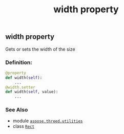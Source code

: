 ﻿---
title: width property
second_title: Aspose.3D for Python via .NET API References
description: 
type: docs
weight: 90
url: /python-net/aspose.threed.utilities/rect/width/
is_root: false
---

## width property


Gets or sets the width of the size
### Definition:
```python
@property
def width(self):
    ...
@width.setter
def width(self, value):
    ...
```

### See Also
* module [`aspose.threed.utilities`](../../)
* class [`Rect`](/3d/python-net/aspose.threed.utilities/rect)
